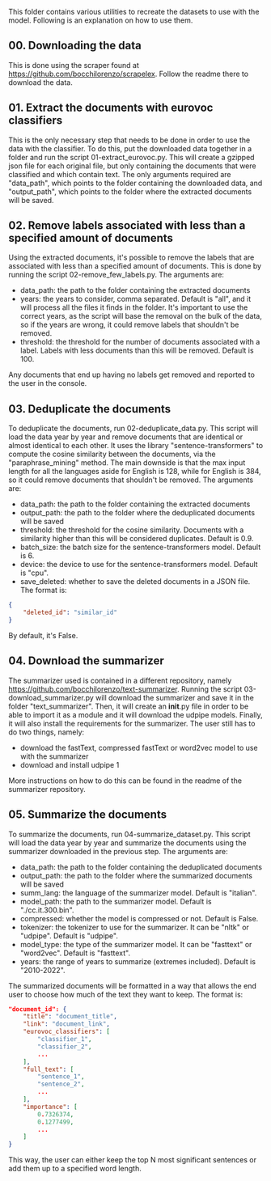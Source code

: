 This folder contains various utilities to recreate the datasets to use with the model. Following is an explanation on how to use them.

## 00. Downloading the data
This is done using the scraper found at https://github.com/bocchilorenzo/scrapelex. Follow the readme there to download the data.

## 01. Extract the documents with eurovoc classifiers
This is the only necessary step that needs to be done in order to use the data with the classifier. To do this, put the downloaded data together in a folder and run the script 01-extract_eurovoc.py. This will create a gzipped json file for each original file, but only containing the documents that were classified and which contain text. The only arguments required are "data_path", which points to the folder containing the downloaded data, and "output_path", which points to the folder where the extracted documents will be saved.

## 02. Remove labels associated with less than a specified amount of documents
Using the extracted documents, it's possible to remove the labels that are associated with less than a specified amount of documents. This is done by running the script 02-remove_few_labels.py. The arguments are:

- data_path: the path to the folder containing the extracted documents
- years: the years to consider, comma separated. Default is "all", and it will process all the files it finds in the folder. It's important to use the correct years, as the script will base the removal on the bulk of the data, so if the years are wrong, it could remove labels that shouldn't be removed.
- threshold: the threshold for the number of documents associated with a label. Labels with less documents than this will be removed. Default is 100.

Any documents that end up having no labels get removed and reported to the user in the console.

## 03. Deduplicate the documents
To deduplicate the documents, run 02-deduplicate_data.py. This script will load the data year by year and remove documents that are identical or almost identical to each other. It uses the library "sentence-transformers" to compute the cosine similarity between the documents, via the "paraphrase_mining" method. The main downside is that the max input length for all the languages aside for English is 128, while for English is 384, so it could remove documents that shouldn't be removed. The arguments are:

- data_path: the path to the folder containing the extracted documents
- output_path: the path to the folder where the deduplicated documents will be saved
- threshold: the threshold for the cosine similarity. Documents with a similarity higher than this will be considered duplicates. Default is 0.9.
- batch_size: the batch size for the sentence-transformers model. Default is 6.
- device: the device to use for the sentence-transformers model. Default is "cpu".
- save_deleted: whether to save the deleted documents in a JSON file. The format is:

```json
{
    "deleted_id": "similar_id"
}
```

By default, it's False.

## 04. Download the summarizer
The summarizer used is contained in a different repository, namely https://github.com/bocchilorenzo/text-summarizer. Running the script 03-download_summarizer.py will download the summarizer and save it in the folder "text_summarizer". Then, it will create an __init__.py file in order to be able to import it as a module and it will download the udpipe models. Finally, it will also install the requirements for the summarizer. The user still has to do two things, namely:

- download the fastText, compressed fastText or word2vec model to use with the summarizer
- download and install udpipe 1

More instructions on how to do this can be found in the readme of the summarizer repository.

## 05. Summarize the documents
To summarize the documents, run 04-summarize_dataset.py. This script will load the data year by year and summarize the documents using the summarizer downloaded in the previous step. The arguments are:

- data_path: the path to the folder containing the deduplicated documents
- output_path: the path to the folder where the summarized documents will be saved
- summ_lang: the language of the summarizer model. Default is "italian".
- model_path: the path to the summarizer model. Default is "./cc.it.300.bin".
- compressed: whether the model is compressed or not. Default is False.
- tokenizer: the tokenizer to use for the summarizer. It can be "nltk" or "udpipe". Default is "udpipe".
- model_type: the type of the summarizer model. It can be "fasttext" or "word2vec". Default is "fasttext".
- years: the range of years to summarize (extremes included). Default is "2010-2022".

The summarized documents will be formatted in a way that allows the end user to choose how much of the text they want to keep. The format is:

```json
"document_id": {
    "title": "document_title",
    "link": "document_link",
    "eurovoc_classifiers": [
        "classifier_1",
        "classifier_2",
        ...
    ],
    "full_text": [
        "sentence_1",
        "sentence_2",
        ...
    ],
    "importance": [
        0.7326374,
        0.1277499,
        ...
    ]
}
```

This way, the user can either keep the top N most significant sentences or add them up to a specified word length.